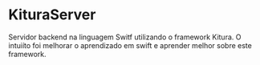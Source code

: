 # KituraServer


Servidor backend na linguagem Switf utilizando o framework Kitura.
O intuiíto foi melhorar o aprendizado em swift e aprender melhor sobre este framework.
